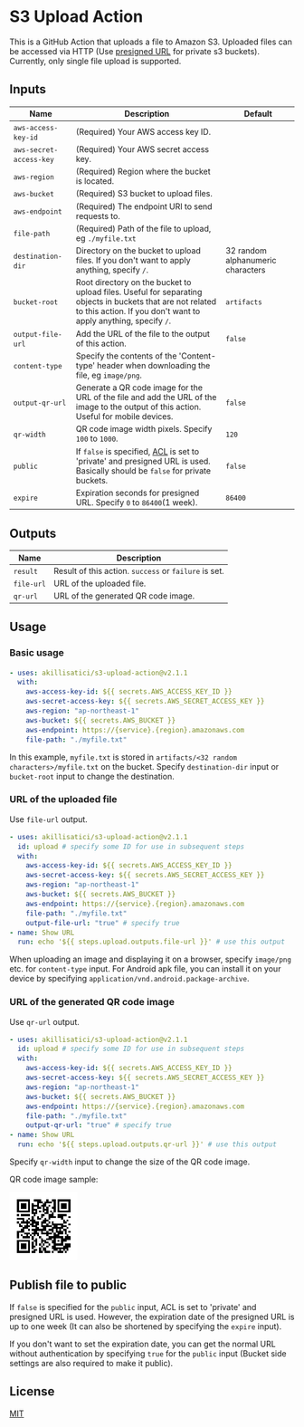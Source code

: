 # S3 Upload Action

This is a GitHub Action that uploads a file to Amazon S3.
Uploaded files can be accessed via HTTP (Use [presigned URL](https://docs.aws.amazon.com/AmazonS3/latest/userguide/ShareObjectPreSignedURL.html) for private s3 buckets).
Currently, only single file upload is supported.

## Inputs

| Name                    | Description                                                                                                                                                                                                        | Default                           |
| ----------------------- | ------------------------------------------------------------------------------------------------------------------------------------------------------------------------------------------------------------------ | --------------------------------- |
| `aws-access-key-id`     | (Required) Your AWS access key ID.                                                                                                                                                                                 |                                   |
| `aws-secret-access-key` | (Required) Your AWS secret access key.                                                                                                                                                                             |                                   |
| `aws-region`            | (Required) Region where the bucket is located.                                                                                                                                                                     |                                   |
| `aws-bucket`            | (Required) S3 bucket to upload files.                                                                                                                                                                              |                                   |
| `aws-endpoint`          | (Required) The endpoint URI to send requests to.                                                                                                                                                                   |                                   |
| `file-path`             | (Required) Path of the file to upload, eg `./myfile.txt`                                                                                                                                                           |                                   |
| `destination-dir`       | Directory on the bucket to upload files. If you don't want to apply anything, specify `/`.                                                                                                                         | 32 random alphanumeric characters |
| `bucket-root`           | Root directory on the bucket to upload files. Useful for separating objects in buckets that are not related to this action. If you don't want to apply anything, specify `/`.                                      | `artifacts`                       |
| `output-file-url`       | Add the URL of the file to the output of this action.                                                                                                                                                              | `false`                           |
| `content-type`          | Specify the contents of the 'Content-type' header when downloading the file, eg `image/png`.                                                                                                                       |                                   |
| `output-qr-url`         | Generate a QR code image for the URL of the file and add the URL of the image to the output of this action. Useful for mobile devices.                                                                             | `false`                           |
| `qr-width`              | QR code image width pixels. Specify `100` to `1000`.                                                                                                                                                               | `120`                             |
| `public`                | If `false` is specified, [ACL](https://docs.aws.amazon.com/AmazonS3/latest/userguide/acl-overview.html#canned-acl) is set to 'private' and presigned URL is used. Basically should be `false` for private buckets. | `false`                           |
| `expire`                | Expiration seconds for presigned URL. Specify `0` to `86400`(1 week).                                                                                                                                              | `86400`                           |

## Outputs

| Name       | Description                                           |
| ---------- | ----------------------------------------------------- |
| `result`   | Result of this action. `success` or `failure` is set. |
| `file-url` | URL of the uploaded file.                             |
| `qr-url`   | URL of the generated QR code image.                   |

## Usage

### Basic usage

```yaml
- uses: akillisatici/s3-upload-action@v2.1.1
  with:
    aws-access-key-id: ${{ secrets.AWS_ACCESS_KEY_ID }}
    aws-secret-access-key: ${{ secrets.AWS_SECRET_ACCESS_KEY }}
    aws-region: "ap-northeast-1"
    aws-bucket: ${{ secrets.AWS_BUCKET }}
    aws-endpoint: https://{service}.{region}.amazonaws.com
    file-path: "./myfile.txt"
```

In this example, `myfile.txt` is stored in `artifacts/<32 random characters>/myfile.txt` on the bucket.
Specify `destination-dir` input or `bucket-root` input to change the destination.

### URL of the uploaded file

Use `file-url` output.

```yaml
- uses: akillisatici/s3-upload-action@v2.1.1
  id: upload # specify some ID for use in subsequent steps
  with:
    aws-access-key-id: ${{ secrets.AWS_ACCESS_KEY_ID }}
    aws-secret-access-key: ${{ secrets.AWS_SECRET_ACCESS_KEY }}
    aws-region: "ap-northeast-1"
    aws-bucket: ${{ secrets.AWS_BUCKET }}
    aws-endpoint: https://{service}.{region}.amazonaws.com
    file-path: "./myfile.txt"
    output-file-url: "true" # specify true
- name: Show URL
  run: echo '${{ steps.upload.outputs.file-url }}' # use this output
```

When uploading an image and displaying it on a browser, specify `image/png` etc. for `content-type` input.
For Android apk file, you can install it on your device by specifying `application/vnd.android.package-archive`.

### URL of the generated QR code image

Use `qr-url` output.

```yaml
- uses: akillisatici/s3-upload-action@v2.1.1
  id: upload # specify some ID for use in subsequent steps
  with:
    aws-access-key-id: ${{ secrets.AWS_ACCESS_KEY_ID }}
    aws-secret-access-key: ${{ secrets.AWS_SECRET_ACCESS_KEY }}
    aws-region: "ap-northeast-1"
    aws-bucket: ${{ secrets.AWS_BUCKET }}
    aws-endpoint: https://{service}.{region}.amazonaws.com
    file-path: "./myfile.txt"
    output-qr-url: "true" # specify true
- name: Show URL
  run: echo '${{ steps.upload.outputs.qr-url }}' # use this output
```

Specify `qr-width` input to change the size of the QR code image.

QR code image sample:

![image](doc/qr.png)

## Publish file to public

If `false` is specified for the `public` input, ACL is set to 'private' and presigned URL is used.
However, the expiration date of the presigned URL is up to one week (It can also be shortened by specifying the `expire` input).

If you don't want to set the expiration date, you can get the normal URL without authentication by specifying `true` for the `public` input (Bucket side settings are also required to make it public).

## License

[MIT](LICENSE)
